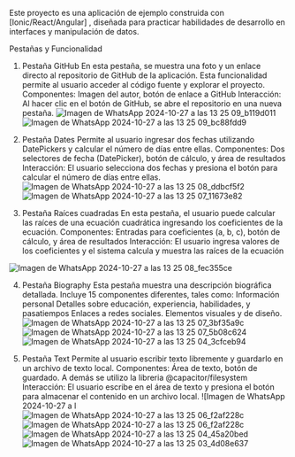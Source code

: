 Este proyecto es una aplicación de ejemplo construida con [Ionic/React/Angular] , diseñada para practicar habilidades de desarrollo en interfaces y manipulación de datos.

Pestañas y Funcionalidad

1. Pestaña GitHub
En esta pestaña, se muestra una foto y un enlace directo al repositorio de GitHub de la aplicación. Esta funcionalidad permite al usuario acceder al código fuente y explorar el proyecto.
Componentes: Imagen del autor, botón de enlace a GitHub
Interacción: Al hacer clic en el botón de GitHub, se abre el repositorio en una nueva pestaña.
![Imagen de WhatsApp 2024-10-27 a las 13 25 09_b119d011](https://github.com/user-attachments/assets/4eeb1cfe-6433-4650-aad1-34a991f9215a)
![Imagen de WhatsApp 2024-10-27 a las 13 25 09_bc88fdd9](https://github.com/user-attachments/assets/f2ee4a35-80cc-407c-be31-b27e3392bff4)

2. Pestaña Dates
Permite al usuario ingresar dos fechas utilizando DatePickers y calcular el número de días entre ellas.
Componentes: Dos selectores de fecha (DatePicker), botón de cálculo, y área de resultados
Interacción: El usuario selecciona dos fechas y presiona el botón para calcular el número de días entre ellas.
![Imagen de WhatsApp 2024-10-27 a las 13 25 08_ddbcf5f2](https://github.com/user-attachments/assets/a2c04b5d-01bf-42f4-8581-0e65fdd24c6a)
![Imagen de WhatsApp 2024-10-27 a las 13 25 07_11673e82](https://github.com/user-attachments/assets/84383c99-e2c7-436b-8ffa-47ddb062e5b5)

3. Pestaña Raíces cuadradas
En esta pestaña, el usuario puede calcular las raíces de una ecuación cuadrática ingresando los coeficientes de la ecuación.
Componentes: Entradas para coeficientes (a, b, c), botón de cálculo, y área de resultados
Interacción: El usuario ingresa valores de los coeficientes y el sistema calcula y muestra las raíces de la ecuación

![Imagen de WhatsApp 2024-10-27 a las 13 25 08_fec355ce](https://github.com/user-attachments/assets/c016ab2c-51a1-45c0-b7bf-962f98713a06)


4. Pestaña Biography
Esta pestaña muestra una descripción biográfica detallada. Incluye 15 componentes diferentes, tales como:
Información personal
Detalles sobre educación, experiencia, habilidades, y pasatiempos
Enlaces a redes sociales.
Elementos visuales y de diseño.
![Imagen de WhatsApp 2024-10-27 a las 13 25 07_3bf35a9c](https://github.com/user-attachments/assets/f5de4ea7-3cfe-42a9-ab60-66a6392288bd)
![Imagen de WhatsApp 2024-10-27 a las 13 25 07_5b08c624](https://github.com/user-attachments/assets/44cb4eed-6d3b-4302-943b-ddaa474614ea)
![Imagen de WhatsApp 2024-10-27 a las 13 25 04_3cfceb94](https://github.com/user-attachments/assets/02c6d20e-9248-4b8b-a306-d29e4e82a9b7)


5. Pestaña Text
Permite al usuario escribir texto libremente y guardarlo en un archivo de texto local.
Componentes: Área de texto, botón de guardado. A demás se utilizo la libreria @capacitor/filesystem
Interacción: El usuario escribe en el área de texto y presiona el botón para almacenar el contenido en un archivo local.
![Imagen de WhatsApp 2024-10-27 a l![Imagen de WhatsApp 2024-10-27 a las 13 25 06_f2af228c](https://github.com/user-attachments/assets/7fd5b5b0-b60f-4c6e-9b09-5cecf6a8bd9d)
![Imagen de WhatsApp 2024-10-27 a las 13 25 06_f2af228c](https://github.com/user-attachments/assets/347f3738-5230-4cc9-9c61-8bb970e9fd4b)
![Imagen de WhatsApp 2024-10-27 a las 13 25 04_45a20bed](https://github.com/user-attachments/assets/351a289c-9f04-4b9a-8f13-234dea3749c1)
![Imagen de WhatsApp 2024-10-27 a las 13 25 03_4d08e637](https://github.com/user-attachments/assets/e6c309ef-32cd-42da-a24f-73f66130668b)

